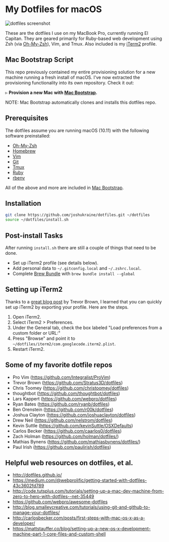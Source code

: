 My Dotfiles for macOS
=====================

![dotfiles screenshot](https://s3.amazonaws.com/images.jsua.co/dotfiles-screenshot.jpg)

These are the dotfiles I use on my MacBook Pro, currently running El Capitan. They are geared primarily for Ruby-based web development using Zsh (via [Oh-My-Zsh](http://ohmyz.sh/)), Vim, and Tmux. Also included is my [iTerm2](https://www.iterm2.com/) profile.


Mac Bootstrap Script
--------------------

This repo previously contained my entire provisioning solution for a new machine running a fresh install of macOS. I've now extracted the provisioning functionality into its own repository. Check it out:

&#9657; **Provision a new Mac with [Mac Bootstrap](http://jsua.co/macos).**

NOTE: Mac Bootstrap automatically clones and installs this dotfiles repo.


Prerequisites
-------------

The dotfiles assume you are running macOS (10.11) with the following software preinstalled:

* [Oh-My-Zsh](https://github.com/robbyrussell/oh-my-zsh)
* [Homebrew](http://brew.sh)
* [Vim](http://www.vim.org/)
* [Git](https://git-scm.com/)
* [Tmux](http://tmux.github.io/)
* [Ruby](https://www.ruby-lang.org/en/)
* [rbenv](https://github.com/sstephenson/rbenv)

All of the above and more are included in [Mac Bootstrap](http://jsua.co/macos).


Installation
------------

```sh
git clone https://github.com/joshukraine/dotfiles.git ~/dotfiles
source ~/dotfiles/install.sh
```


Post-install Tasks
------------------

After running `install.sh` there are still a couple of things that need to be done.

* Set up iTerm2 profile (see details below).
* Add personal data to `~/.gitconfig.local` and `~/.zshrc.local`.
* Complete [Brew Bundle](https://github.com/Homebrew/homebrew-bundle) with `brew bundle install --global`


Setting up iTerm2
----------------

Thanks to a [great blog post](http://stratus3d.com/blog/2015/02/28/sync-iterm2-profile-with-dotfiles-repository/) by Trevor Brown, I learned that you can quickly set up iTerm2 by exporting your profile. Here are the steps.

1. Open iTerm2.
2. Select iTerm2 > Preferences.
3. Under the General tab, check the box labeled "Load preferences from a custom folder or URL:"
4. Press "Browse" and point it to `~/dotfiles/iterm2/com.googlecode.iterm2.plist`.
5. Restart iTerm2.


Some of my favorite dotfile repos
---------------------------------

* Pro Vim (https://github.com/Integralist/ProVim)
* Trevor Brown (https://github.com/Stratus3D/dotfiles)
* Chris Toomey (https://github.com/christoomey/dotfiles)
* thoughtbot (https://github.com/thoughtbot/dotfiles)
* Lars Kappert (https://github.com/webpro/dotfiles)
* Ryan Bates (https://github.com/ryanb/dotfiles)
* Ben Orenstein (https://github.com/r00k/dotfiles)
* Joshua Clayton (https://github.com/joshuaclayton/dotfiles)
* Drew Neil (https://github.com/nelstrom/dotfiles)
* Kevin Suttle (https://github.com/kevinSuttle/OSXDefaults)
* Carlos Becker (https://github.com/caarlos0/dotfiles)
* Zach Holman (https://github.com/holman/dotfiles/)
* Mathias Bynens (https://github.com/mathiasbynens/dotfiles/)
* Paul Irish (https://github.com/paulirish/dotfiles)


Helpful web resources on dotfiles, et al.
-----------------------------------------

* http://dotfiles.github.io/
* https://medium.com/@webprolific/getting-started-with-dotfiles-43c3602fd789
* http://code.tutsplus.com/tutorials/setting-up-a-mac-dev-machine-from-zero-to-hero-with-dotfiles--net-35449
* https://github.com/webpro/awesome-dotfiles
* http://blog.smalleycreative.com/tutorials/using-git-and-github-to-manage-your-dotfiles/
* http://carlosbecker.com/posts/first-steps-with-mac-os-x-as-a-developer/
* https://mattstauffer.co/blog/setting-up-a-new-os-x-development-machine-part-1-core-files-and-custom-shell

